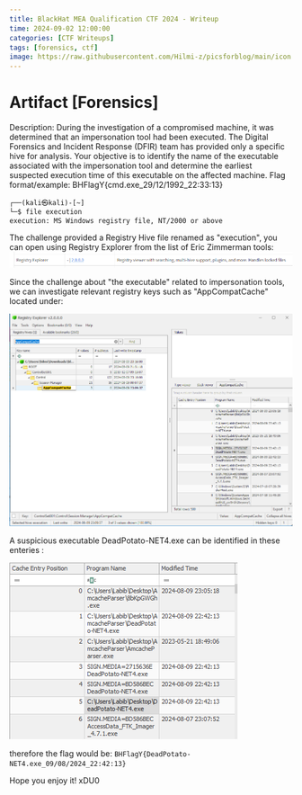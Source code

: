 ```yaml
---
title: BlackHat MEA Qualification CTF 2024 - Writeup
time: 2024-09-02 12:00:00
categories: [CTF Writeups]
tags: [forensics, ctf]
image: https://raw.githubusercontent.com/Hilmi-z/picsforblog/main/icon.png
---
```


# Artifact [Forensics]

Description: During the investigation of a compromised machine, it was determined that an impersonation tool had been executed. The Digital Forensics and Incident Response (DFIR) team has provided only a specific hive for analysis. Your objective is to identify the name of the executable associated with the impersonation tool and determine the earliest suspected execution time of this executable on the affected machine. Flag format/example: BHFlagY{cmd.exe_29/12/1992_22:33:13}

```
┌──(kali㉿kali)-[~]
└─$ file execution                                   
execution: MS Windows registry file, NT/2000 or above
```
The challenge provided a Registry Hive file renamed as "execution", you can open using Registry Explorer from the list of Eric Zimmerman tools:
![regexp](https://raw.githubusercontent.com/Hilmi-z/picsforblog/main/regexplore.png)

Since the challenge about "the executable" related to impersonation tools, we can investigate relevant registry keys such as "AppCompatCache" located under:

![regexplorer](https://raw.githubusercontent.com/Hilmi-z/picsforblog/main/registry.png)

 A suspicious executable DeadPotato-NET4.exe can be identified in these enteries :
 
![enteries](https://raw.githubusercontent.com/Hilmi-z/picsforblog/main/enteries.png)

therefore the flag would be:
`BHFlagY{DeadPotato-NET4.exe_09/08/2024_22:42:13}`

Hope you enjoy it!
xDU0
